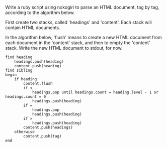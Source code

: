 Write a ruby script using nokogiri to parse an HTML document, tag by tag,
according to the algorithm below.

First create two stacks, called 'headings' and 'content'. Each stack will
contain HTML documents.

In the algorithm below, 'flush' means to create a new HTML document from each
document in the 'content' stack, and then to empty the 'content' stack. Write
the new HTML document to stdout, for now.

```
find heading
    headings.push(heading)
    content.push(heading)
find sibling
begin
    if heading
        content.flush
        if <
            headings.pop until headings.count = heading.level - 1 or headings.count = 0
            headings.push(heading)
        if =
            headings.pop
            headings.push(heading)
        if >
            headings.push(heading)
        content.push(headings)
    otherwise
        content.push(tag)
end
```
